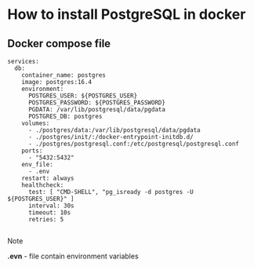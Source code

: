 # How to install PostgreSQL in docker

## Docker compose file

```
services:
  db:
    container_name: postgres
    image: postgres:16.4
    environment:
      POSTGRES_USER: ${POSTGRES_USER}
      POSTGRES_PASSWORD: ${POSTGRES_PASSWORD}
      PGDATA: /var/lib/postgresql/data/pgdata
      POSTGRES_DB: postgres
    volumes:
      - ./postgres/data:/var/lib/postgresql/data/pgdata
      - ./postgres/init/:/docker-entrypoint-initdb.d/
      - ./postgres/postgresql.conf:/etc/postgresql/postgresql.conf
    ports:
      - "5432:5432"
    env_file:
      - .env
    restart: always
    healthcheck:
      test: [ "CMD-SHELL", "pg_isready -d postgres -U ${POSTGRES_USER}" ]
      interval: 30s
      timeout: 10s
      retries: 5


```

> [!NOTE]
> __.evn__ - file contain environment variables
